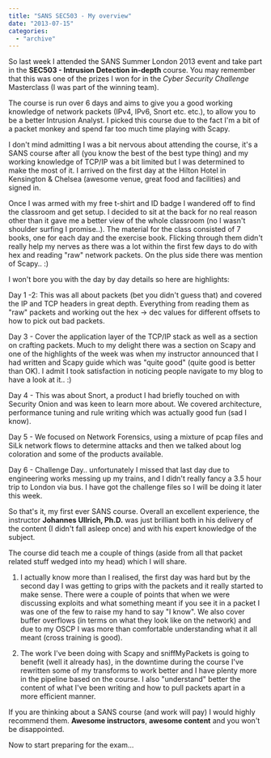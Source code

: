 ```yaml
---
title: "SANS SEC503 - My overview"
date: "2013-07-15"
categories: 
  - "archive"
---
```


So last week I attended the SANS Summer London 2013 event and take part in the **SEC503 - Intrusion Detection in-depth** course. You may remember that this was one of the prizes I won for in the _Cyber Security Challenge_ Masterclass (I was part of the winning team).

The course is run over 6 days and aims to give you a good working knowledge of network packets (IPv4, IPv6, Snort etc. etc.), to allow you to be a better Intrusion Analyst. I picked this course due to the fact I'm a bit of a packet monkey and spend far too much time playing with Scapy.

I don't mind admitting I was a bit nervous about attending the course, it's a SANS course after all (you know the best of the best type thing) and my working knowledge of TCP/IP was a bit limited but I was determined to make the most of it. I arrived on the first day at the Hilton Hotel in Kensington & Chelsea (awesome venue, great food and facilities) and signed in.

Once I was armed with my free t-shirt and ID badge I wandered off to find the classroom and get setup. I decided to sit at the back for no real reason other than it gave me a better view of the whole classroom (no I wasn't shoulder surfing I promise..). The material for the class consisted of 7 books, one for each day and the exercise book. Flicking through them didn't really help my nerves as there was a lot within the first few days to do with hex and reading "raw" network packets. On the plus side there was mention of Scapy.. :)

I won't bore you with the day by day details so here are highlights:

Day 1 -2: This was all about packets (bet you didn't guess that) and covered the IP and TCP headers in great depth. Everything from reading them as "raw" packets and working out the hex -> dec values for different offsets to how to pick out bad packets.

Day 3 - Cover the application layer of the TCP/IP stack as well as a section on crafting packets. Much to my delight there was a section on Scapy and one of the highlights of the week was when my instructor announced that I had written and Scapy guide which was "quite good" (quite good is better than OK). I admit I took satisfaction in noticing people navigate to my blog to have a look at it.. :)

Day 4 - This was about Snort, a product I had briefly touched on with Security Onion and was keen to learn more about. We covered architecture, performance tuning and rule writing which was actually good fun (sad I know).

Day 5 - We focused on Network Forensics, using a mixture of pcap files and SiLk network flows to determine attacks and then we talked about log coloration and some of the products available.

Day 6 - Challenge Day.. unfortunately I missed that last day due to engineering works messing up my trains, and I didn't really fancy a 3.5 hour trip to London via bus. I have got the challenge files so I will be doing it later this week.

So that's it, my first ever SANS course. Overall an excellent experience, the instructor **Johannes Ullrich, Ph.D.** was just brilliant both in his delivery of the content (I didn't fall asleep once) and with his expert knowledge of the subject.

The course did teach me a couple of things (aside from all that packet related stuff wedged into my head) which I will share.

1. I actually know more than I realised, the first day was hard but by the second day I was getting to grips with the packets and it really started to make sense. There were a couple of points that when we were discussing exploits and what something meant if you see it in a packet I was one of the few to raise my hand to say "I know". We also cover buffer overflows (in terms on what they look like on the network) and due to my OSCP I was more than comfortable understanding what it all meant (cross training is good).
    
2. The work I've been doing with Scapy and sniffMyPackets is going to benefit (well it already has), in the downtime during the course I've rewritten some of my transforms to work better and I have plenty more in the pipeline based on the course. I also "understand" better the content of what I've been writing and how to pull packets apart in a more efficient manner.
    

If you are thinking about a SANS course (and work will pay) I would highly recommend them. **Awesome instructors**, **awesome content** and you won't be disappointed.

Now to start preparing for the exam...
